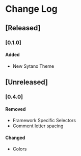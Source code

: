 # Change Log

## [Released]

### [0.1.0]
#### Added
- New Sytanx Theme

## [Unreleased]
### [0.4.0]
#### Removed
- Framework Specific Selectors
- Comment letter spacing

#### Changed
- Colors
